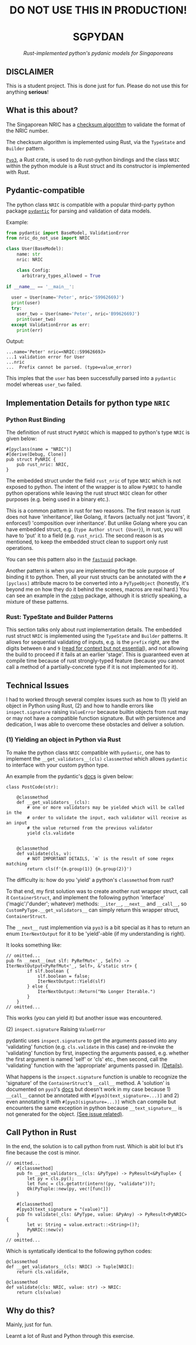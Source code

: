 <h1><center>DO NOT USE THIS IN PRODUCTION!</center></h1>

<div align="center">
<h1>SGPYDAN</h1>
<i>Rust-implemented python's pydanic models for Singaporeans</i>
</div>

<p>

## **DISCLAIMER**

This is a student project. This is done just for fun. Please do not use this for anything **serious**!

## What is this about?
The Singaporean NRIC has a [checksum algorithm](https://ivantay2003.medium.com/creation-of-singapore-identity-number-nric-24fc3b446145) to validate the format of the NRIC number.

The checksum algorithm is implemented using Rust, via the `TypeState` and `Builder` pattern.

[`Pyo3`](https://docs.rs/pyo3/latest/pyo3/), a Rust crate, is used to do rust-python bindings and the class `NRIC` within the python module is a Rust struct and its constructor is implemented with Rust.

## Pydantic-compatible

The python class `NRIC` is compatible with a popular third-party python package [`pydantic`](https://docs.pydantic.dev/) for parsing and validation of data models.

Example:

```python
from pydantic import BaseModel, ValidationError
from nric_do_not_use import NRIC

class User(BaseModel):
    name: str
    nric: NRIC

    class Config:
      arbitrary_types_allowed = True
    
if __name__ == '__main__': 
  
  user = User(name='Peter', nric='S9962669J')
  print(user)
  try:
    user_two = User(name='Peter', nric='B9962669J')
    print(user_two)
  except ValidationError as err:
    print(err)
```

Output:
```
...name='Peter' nric=<NRIC::S9962669J>
...1 validation error for User
...nric
...  Prefix cannot be parsed. (type=value_error)
```
This imples that the `user` has been successfully parsed into a `pydantic` model whereas `user_two` failed.

## Implementation Details for python type `NRIC`
### Python Rust Binding
The definition of rust struct `PyNRIC` which is mapped to python's type `NRIC` is given below:

```
#[pyclass(name = "NRIC")]
#[derive(Debug, Clone)]
pub struct PyNRIC {
    pub rust_nric: NRIC,
}
```
The embedded struct under the field `rust_nric` of type `NRIC` which is not exposed to python. The intent of the wrapper is to allow `PyNRIC` to handle python operations while leaving the rust struct `NRIC` clean for other purposes (e.g. being used in a binary etc.).

This is a common pattern in rust for two reasons. The first reason is rust does not have 'inheritance', like Golang, it favors (actually not just 'favors', it enforces!) 'composition over inheritance'. But unlike Golang where you can have embedded struct, e.g. (`type Author struct {User}`), in rust, you will have to 'put' it to a field (e.g. `rust_nric`). The second reason is as mentioned, to keep the embedded struct clean to support only rust operations.

You can see this pattern also in the [`fastuuid`](https://github.com/thedrow/fastuuid/blob/master/src/lib.rs) package.

Another pattern is when you are implementing for the sole purpose of binding it to python. Then, all your rust structs can be annotated with the `#[pyclass]` attribute macro to be converted into a `PyTypeObject` (honestly, it's beyond me on how they do it behind the scenes, macros are real hard.) You can see an example in the [`robyn`](https://github.com/sansyrox/robyn/blob/main/src/server.rs) package, although it is strictly speaking, a mixture of these patterns.

### Rust: TypeState and Builder Patterns
This section talks only about rust implementation details.
The embedded rust struct `NRIC` is implemented using the `TypeState` and `Builder` patterns. It allows for sequential validating of inputs, e.g. is the `prefix` right, are the digits between `0` and `9` ([read for context but not essential](https://en.wikipedia.org/wiki/National_Registration_Identity_Card)), and not allowing the build to proceed if it fails at an earlier 'stage'. This is guaranteed even at compile time because of rust strongly-typed feature (because you cannot call a method of a partially-concrete type if it is not implemented for it).


## Technical Issues

I had to worked through several complex issues such as how to (1) yield an object in Python using Rust, (2) and how to handle errors like `inspect.signature` raising `ValueError` because builtin objects from rust may or may not have a compatible function signature. But with persistence and dedication, I was able to overcome these obstacles and deliver a solution.

### (1) Yielding an object in Python via Rust
To make the python class `NRIC` compatible with `pydantic`, one has to implement the `__get_validators__(cls)` `classmethod` which allows `pydantic` to interface with your custom python type.

An example from the pydantic's [docs](https://docs.pydantic.dev/usage/types/#classes-with-__get_validators__) is given below:

```
class PostCode(str):

    @classmethod
    def __get_validators__(cls):
        # one or more validators may be yielded which will be called in the
        # order to validate the input, each validator will receive as an input
        # the value returned from the previous validator
        yield cls.validate


    @classmethod
    def validate(cls, v):
        # NOT IMPORTANT DETAILS, `m` is the result of some regex matching
        return cls(f'{m.group(1)} {m.group(2)}')
```

The difficulty is: how do you 'yield' a python's `classmethod` from rust?

To that end, my first solution was to create another rust wrapper struct, call it `ContainerStruct`, and implement the following python 'interface' ('magic'/'dunder'; whatever) methods: `__iter__`, `__next__` and `__call__`, so `CustomPyType.__get_validators__` can simply return this wrapper struct, `ContainerStruct`.

The `__next__` rust implemention via `pyo3` is a bit special as it has to return an enum `IterNextOutput` for it to be 'yield'-able (if my understanding is right).

It looks something like:
```
// omitted...
pub fn __next__(mut slf: PyRefMut<'_, Self>) -> IterNextOutput<PyRefMut<'_, Self>, &'static str> {
        if slf.boolean {
            slf.boolean = false;
            IterNextOutput::Yield(slf)
        } else {
            IterNextOutput::Return("No Longer Iterable.")
        }
    }
// omitted...
```

This works (you can yield it) but another issue was encountered.

(2) `inspect.signature` Raising `ValueError`

pydantic uses `inspect.signature` to get the arguments passed into any 'validating' function (e.g. `cls.validate` in this case) and re-invoke the 'validating' function by first, inspecting the arguments passed, e.g. whether the first argument is named 'self' or 'cls' etc., then second, call the 'validating' function with the 'appropriate' arguments passed in. [(Details)](https://github.com/pydantic/pydantic/blob/v1.10.5/pydantic/class_validators.py#L234-L333).

What happens is the `inspect.signature` function is unable to recognize the 'signature' of the `ContainerStruct`'s `__call__` method. A 'solution' is documented on `pyo3`'s [docs](https://pyo3.rs/v0.18.1/function/signature) but doesn't work in my case because 1) `__call__` cannot be annotated with `#[pyo3(text_signature=...)]` and 2) even annotating it with `#[pyo3(signature=...)]` which can compile but encounters the same exception in python because `__text_signature__` is not generated for the object. [(See issue related)](https://github.com/PyO3/pyo3/issues/2992).

## Call Python in Rust

In the end, the solution is to call python from rust. Which is abit lol but it's fine because the cost is minor.

```
// omitted...
    #[classmethod]
    pub fn __get_validators__(cls: &PyType) -> PyResult<&PyTuple> {
        let py = cls.py();
        let func = cls.getattr(intern!(py, "validate"))?;
        Ok(PyTuple::new(py, vec![func]))
    }

    #[classmethod]
    #[pyo3(text_signature = "(value)")]
    pub fn validate(_cls: &PyType, value: &PyAny) -> PyResult<PyNRIC> {
        let v: String = value.extract::<String>()?;
        PyNRIC::new(v)
    }
// omitted...
```

Which is syntatically identical to the following python codes:
```
@classmethod
def __get_validators__(cls: NRIC) -> Tuple[NRIC]:
    return cls.validate,

@classmethod
def validate(cls: NRIC, value: str) -> NRIC:
    return cls(value)
```

## Why do this?

Mainly, just for fun.

Learnt a lot of Rust and Python through this exercise.